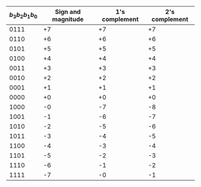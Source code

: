 | $b_3b_2b_1b_0$ | Sign and magnitude | 1's complement | 2's complement |
| -------------- | ------------------ | -------------- | -------------- |
| 0111           | +7                 | +7             | +7             |
| 0110           | +6                 | +6             | +6             |
| 0101           | +5                 | +5             | +5             |
| 0100           | +4                 | +4             | +4             |
| 0011           | +3                 | +3             | +3             |
| 0010           | +2                 | +2             | +2             |
| 0001           | +1                 | +1             | +1             |
| 0000           | +0                 | +0             | +0             |
| 1000           | -0                 | -7             | -8             |
| 1001           | -1                 | -6             | -7             |
| 1010           | -2                 | -5             | -6             |
| 1011           | -3                 | -4             | -5             |
| 1100           | -4                 | -3             | -4             |
| 1101           | -5                 | -2             | -3             |
| 1110           | -6                 | -1             | -2             |
| 1111           | -7                 | -0             | -1             |
